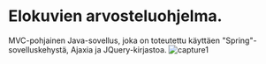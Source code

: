 # Elokuvien arvosteluohjelma.


MVC-pohjainen Java-sovellus, joka on toteutettu käyttäen "Spring"-sovelluskehystä, Ajaxia ja JQuery-kirjastoa.
![capture1](https://cloud.githubusercontent.com/assets/7591920/14819931/fffd5b0a-0bcc-11e6-8d7f-2120b5a43da1.PNG)
